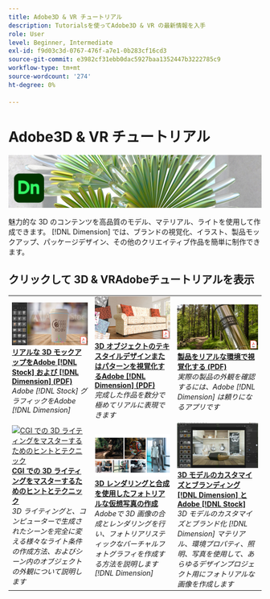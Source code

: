 ```yaml
---
title: Adobe3D & VR チュートリアル
description: Tutorialsを使ってAdobe3D & VR の最新情報を入手
role: User
level: Beginner, Intermediate
exl-id: f9d03c3d-0767-476f-a7e1-0b283cf16cd3
source-git-commit: e3982cf31ebb0dac5927baa1352447b3222785c9
workflow-type: tm+mt
source-wordcount: '274'
ht-degree: 0%

---
```


# Adobe3D &amp; VR チュートリアル

![Creative Cloudの画像](../assets/Dimenio.jpg)

魅力的な 3D のコンテンツを高品質のモデル、マテリアル、ライトを使用して作成できます。 [!DNL Dimension] では、ブランドの視覚化、イラスト、製品モックアップ、パッケージデザイン、その他のクリエイティブ作品を簡単に制作できます。

## クリックして 3D &amp; VRAdobeチュートリアルを表示

<table>
<tr>
 <td>
   <a href="assets/CreateRealistic3DMockupswithAdobeStockandDimension.pdf">
      <img alt="リアルな 3D モックアップをAdobe [!DNL Stock] および [!DNL Dimension]" src="assets/CreateRealistic3DMockupswithAdobeStockandDimension.jpg" />
   </a>
    <div>
   <a href="assets/CreateRealistic3DMockupswithAdobeStockandDimension.pdf"><strong>リアルな 3D モックアップをAdobe [!DNL Stock] および [!DNL Dimension] (PDF)</strong></a>
    </div>
    <em>Adobe [!DNL Stock] グラフィックをAdobe [!DNL Dimension]</em>
    <br>
  </td>
  <td>
   <a href="assets/VisualizeTextileDesignsorPatternson3DObjectswithAdobeDimension.pdf">
      <img alt="3D オブジェクトのテキスタイルデザインまたはパターンを視覚化するAdobe [!DNL Dimension]" src="assets/VisualizeTextileDesignsorPatternson3DObjectswithAdobeDimension.jpg" />
   </a>
    <div>
   <a href="assets/VisualizeTextileDesignsorPatternson3DObjectswithAdobeDimension.pdf"><strong>3D オブジェクトのテキスタイルデザインまたはパターンを視覚化するAdobe [!DNL Dimension] (PDF)</strong></a>
    </div>
    <em>完成した作品を数分で極めてリアルに表現できます</em>
    <br>
  </td>
  <td>
   <a href="../cce/assets/VisualizeyourProductinaRealisticEnvironment.pdf">
      <img alt="製品をリアルな環境で視覚化する" src="assets/VisualizeyourProductinaRealisticEnvironment.jpg" />
   </a>
    <div>
   <a href="../cce/assets/VisualizeyourProductinaRealisticEnvironment.pdf"><strong>製品をリアルな環境で視覚化する (PDF)</strong></a>
    </div>
    <em>実際の製品の外観を確認するには、Adobe [!DNL Dimension] は頼りになるアプリです</em>
    <br>
  </td>
</tr>
   <tr>
 <td>
   <a href="mastering3dlighting.md">
      <img alt="CGI での 3D ライティングをマスターするためのヒントとテクニック" src="assets/Mastering3dlighting_1.gif" />
   </a>
    <div>
   <a href="mastering3dlighting.md"><strong>CGI での 3D ライティングをマスターするためのヒントとテクニック</strong></a>
    </div>
    <em>3D ライティングと、コンピューターで生成されたシーンを完全に変える様々なライト条件の作成方法、およびシーン内のオブジェクトの外観について説明します</em>
    <br>
  </td>
  <td>
   <a href="photorealistic.md">
      <img alt="3D レンダリングと合成を使用したフォトリアルな仮想写真の作成" src="assets/Photorealistic_TOC.png" />
   </a>
    <div>
   <a href="photorealistic.md"><strong>3D レンダリングと合成を使用したフォトリアルな仮想写真の作成</strong></a>
    </div>
    <em>Adobeで 3D 画像の合成とレンダリングを行い、フォトリアリスティックなバーチャルフォトグラフィを作成する方法を説明します [!DNL Dimension]</em>
    <br>
  </td>
  <td>
   <a href="3ddimensionstock.md">
      <img alt="3D モデルのカスタマイズとブランディング [!DNL Dimension] とAdobe [!DNL Stock]" src="assets/3ddimensionstock.jpg" />
   </a>
    <div>
   <a href="3ddimensionstock.md"><strong>3D モデルのカスタマイズとブランディング [!DNL Dimension] とAdobe [!DNL Stock]</strong></a>
    </div>
    <em>3D モデルのカスタマイズとブランド化 [!DNL Dimension] マテリアル、環境プロパティ、照明、写真を使用して、あらゆるデザインプロジェクト用にフォトリアルな画像を作成します</em>
    <br>
  </td>
</tr>
</table>
